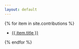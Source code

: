 ```yaml
---
layout: default
---
```


{% for item in site.contributions %}
<ul><li><a href="{{ site.baseurl }}{% link _contributions/{{ item.name }}.md %}"> {{ item.title }}</a></li></ul>
{% endfor %}
